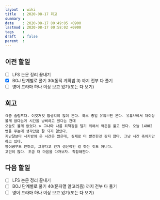 ```yaml
---
layout  : wiki
title   : 2020-08-17 회고
summary : 
date    : 2020-08-17 00:49:05 +0900
lastmod : 2020-08-17 00:58:02 +0900
tags    : 
draft   : false
parent  : 
---
```


## 이전 할일
 * [ ] LFS 논문 정리 끝내기
 * [X] BOJ 단계별로 풀기 30(동적 계획법 3) 까지 전부 다 풀기
 * [ ] 영어 드라마 하나 이상 보고 있기(또는 다 보기)

## 회고
```
요즘 슬럼프다. 이것저것 잡생각이 많이 든다. 하루 종일 유튜브만 본다. 유튜브에서 더이상 볼게 없다는게 시간을 낭비하고 있다는 건데
오늘도 볼게 없었다.ㅎ 그나마 나름 죄책감을 덜기 위해서 백준을 풀고 있다. 오늘 14002 번을 푸는데 생각만큼 잘 되지 않았다.
지난달보다 사지방에 온 시간은 많은데, 실제로 더 발전한것 같지 않다. 그냥 시간 축이기만 하고 있다.
영어공부도 안하고, 그렇다고 먼가 생산적인 걸 하는 것도 아니다.
고민이 많다. 조금 더 마음을 다져보자. 착잡해진다.
```

## 다음 할일
 * [ ] LFS 논문 정리 끝내기
 * [ ] BOJ 단계별로 풀기 40(문자열 알고리즘) 까지 전부 다 풀기
 * [ ] 영어 드라마 하나 이상 보고 있기(또는 다 보기)
